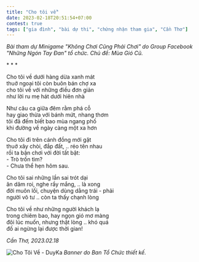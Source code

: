 ```yaml
---
title: "Cho tôi về"
date: 2023-02-18T20:51:54+07:00
contest: true
tags: ["gia đình", "bài dự thi", "chứng nhận tham gia", "Cần Thơ"]
---
```

*Bài tham dự Minigame "Không Chơi Cũng Phải Chơi" do Group Facebook "Những Ngón Tay Đan" tổ chức. Chủ đề: Mùa Gió Cũ.*  
  
\* \* \*
  
Cho tôi về dưới hàng dừa xanh mát  
thuở ngoại tôi còn buôn bán chợ xa  
cho tôi về với những điều đơn giản  
như lời ru mẹ hát dưới hiên nhà  
  
Như câu ca giữa đêm rằm phá cỗ  
hay giao thừa với bánh mứt, nhang thơm  
tôi đã đếm biết bao mùa ngang phố  
khi đường về ngày càng một xa hơn  
  
Cho tôi đi trên cánh đồng mới gặt  
thuở xây chòi, đắp đất, .. réo tên nhau  
rồi ta bận chơi với đời tất bật:  
\- Trò trốn tìm?  
\- Chưa thể hẹn hôm sau.  
  
Cho tôi sai những lần sai trót dại  
ăn dăm roi, nghe rầy mắng, .. là xong  
đời muôn lối, chuyện dùng dằng trái - phải  
người vô tư .. còn ta thấy chạnh lòng  
  
Cho tôi về như những người khách lạ  
trong chiêm bao, hay ngọn gió mơ màng  
đôi lúc muốn, nhưng thật lòng .. khó quá  
đố ai ngừng lại được thời gian!  
  
*Cần Thơ, 2023.02.18*  
  
![Cho Tôi Về - DuyKa](/img/cho-toi-ve.jpg "Cho Tôi Về - DuyKa")
*Banner do Ban Tổ Chức thiết kế.*
